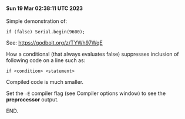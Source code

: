 #### Sun 19 Mar 02:38:11 UTC 2023

Simple demonstration of:

`if (false) Serial.begin(9600);`

See:
https://godbolt.org/z/TYWh97WqE

How a conditional (that always evaluates false) suppresses inclusion of
following code on a line such as:

`if <condition> <statement>`

Compiled code is much smaller.

Set the ` -E ` compiler flag (see Compiler options window)
to see the **preprocessor** output.

END.
